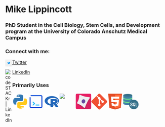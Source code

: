 # Mike Lippincott
###  
### PhD Student in the Cell Biology, Stem Cells, and Development program at the University of Colorado Anschutz Medical Campus

### Connect with me:

<img align="left" alt="codeSTACKr | Twitter" width="22px" src="Images/brand-download-img-1.jpg.twimg.1920.jpg" /> [Twitter](https://twitter.com/mike_lippincott)  

<img align="left" alt="codeSTACKr | LinkedIn" width="22px" src="https://cdn.jsdelivr.net/npm/simple-icons@v3/icons/linkedin.svg"/> [LinkedIn](https://www.linkedin.com/in/mlippincott/)  


### Primarily Uses
<img align="left" width="50px" src="Images/python.svg" />
<img align="left" width="50px" src="Images/Bash.png" />
<img align="left" width="50px" src="Images/R.png" />
<img align="left" width="50px" src="https://upload.wikimedia.org/wikipedia/commons/thumb/5/55/FIJI_%28software%29_Logo.svg/1200px-FIJI_%28software%29_Logo.svg.png" />    
<img align="left" width="50px" src="Images/710590.png" />
<img align="left" width="50px" src="Images/Git-Icon-1788C.png" />
<img align="left" width="50px" src="Images/HTML.png" />
<img align="left" width="50px" src="Images/SQL.png" />
